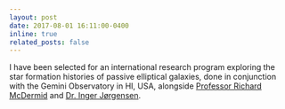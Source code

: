 ```yaml
---
layout: post
date: 2017-08-01 16:11:00-0400
inline: true
related_posts: false
---
```


I have been selected for an international research program exploring the star formation histories of passive elliptical galaxies, done in conjunction with the Gemini Observatory in HI, USA, alongside <a href="https://scholar.google.com.au/citations?hl=en&user=GpxBbP4AAAAJ">Professor Richard McDermid</a> and <a href="https://scholar.google.com.au/citations?hl=en&user=DnO9FaEAAAAJ">Dr. Inger Jørgensen</a>.
